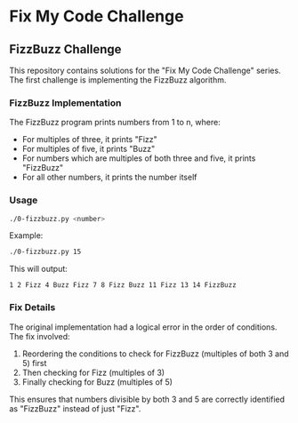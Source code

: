 # Fix My Code Challenge

## FizzBuzz Challenge

This repository contains solutions for the "Fix My Code Challenge" series. The first challenge is implementing the FizzBuzz algorithm.

### FizzBuzz Implementation

The FizzBuzz program prints numbers from 1 to n, where:
- For multiples of three, it prints "Fizz"
- For multiples of five, it prints "Buzz"
- For numbers which are multiples of both three and five, it prints "FizzBuzz"
- For all other numbers, it prints the number itself

### Usage

```bash
./0-fizzbuzz.py <number>
```

Example:
```bash
./0-fizzbuzz.py 15
```

This will output:
```
1 2 Fizz 4 Buzz Fizz 7 8 Fizz Buzz 11 Fizz 13 14 FizzBuzz
```

### Fix Details

The original implementation had a logical error in the order of conditions. The fix involved:
1. Reordering the conditions to check for FizzBuzz (multiples of both 3 and 5) first
2. Then checking for Fizz (multiples of 3)
3. Finally checking for Buzz (multiples of 5)

This ensures that numbers divisible by both 3 and 5 are correctly identified as "FizzBuzz" instead of just "Fizz". 